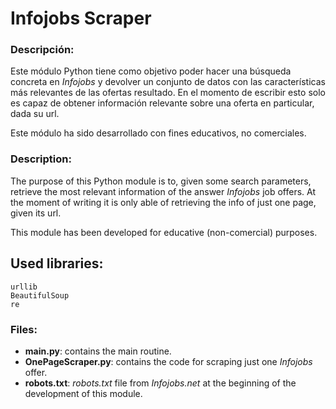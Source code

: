 # Infojobs Scraper

### Descripción: 

Este módulo Python tiene como objetivo poder hacer una búsqueda concreta en *Infojobs* 
y devolver un conjunto de datos con las características más relevantes de las ofertas resultado.
En el momento de escribir esto solo es capaz de obtener información relevante sobre una oferta en particular, 
dada su url.

Este módulo ha sido desarrollado con fines educativos,
no comerciales. 

### Description: 

The purpose of this Python module is to, 
given some search parameters, 
retrieve the most relevant information of the answer *Infojobs* job offers.
At the moment of writing it is only able of retrieving the info of just one page, 
given its url. 

This module has been developed for educative (non-comercial) purposes.

## Used libraries:

```
urllib
BeautifulSoup
re
```

### Files: 

+ **main.py**: contains the main routine. 
+ **OnePageScraper.py**: contains the code for scraping just one *Infojobs* offer. 
+ **robots.txt**: *robots.txt* file from *Infojobs.net* at the beginning of the development of this module.

### 